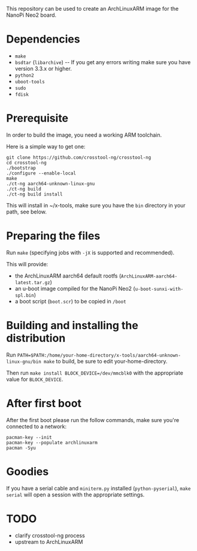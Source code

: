 This repository can be used to create an ArchLinuxARM image for the NanoPi Neo2
board.


Dependencies
============

- `make`
- `bsdtar` (`libarchive`) -- If you get any errors writing make sure you have version 3.3.x or higher.
- `python2`
- `uboot-tools`
- `sudo`
- `fdisk`


Prerequisite
============

In order to build the image, you need a working ARM toolchain.

Here is a simple way to get one:

    git clone https://github.com/crosstool-ng/crosstool-ng
    cd crosstool-ng
    ./bootstrap
    ./configure --enable-local
    make
    ./ct-ng aarch64-unknown-linux-gnu
    ./ct-ng build
    ./ct-ng build install
    
This will install in ~/x-tools, make sure you have the `bin` directory in your path, see below.


Preparing the files
===================

Run `make` (specifying jobs with `-jX` is supported and recommended).

This will provide:

- the ArchLinuxARM aarch64 default rootfs (`ArchLinuxARM-aarch64-latest.tar.gz`)
- an u-boot image compiled for the NanoPi Neo2 (`u-boot-sunxi-with-spl.bin`)
- a boot script (`boot.scr`) to be copied in `/boot`


Building and installing the distribution
========================================

Run `PATH=$PATH:/home/your-home-directory/x-tools/aarch64-unknown-linux-gnu/bin make` to build, be sure to edit your-home-directory.

Then run `make install BLOCK_DEVICE=/dev/mmcblk0` with the appropriate value for
`BLOCK_DEVICE`.

After first boot
===============

After the first boot please run the follow commands, make sure you're connected to a network:

```
pacman-key --init
pacman-key --populate archlinuxarm
pacman -Syu
```

Goodies
=======

If you have a serial cable and `miniterm.py` installed (`python-pyserial`),
`make serial` will open a session with the appropriate settings.


TODO
====

- clarify crosstool-ng process
- upstream to ArchLinuxARM
